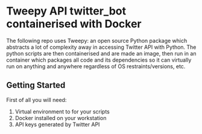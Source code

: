 # Tweepy API twitter_bot containerised with Docker
The following repo uses Tweepy: an open source Python package which abstracts a lot of complexity away in accessing Twitter API with Python. 
The python scripts are then containerised and are made an image, then run in an container which packages all code and its dependencies so it can virtually run on anything and anywhere regardless of OS restraints/versions, etc. 

## Getting Started
First of all you will need: 
1. Virtual environment to for your scripts
2. Docker installed on your workstation
3. API keys generated by Twitter API 


